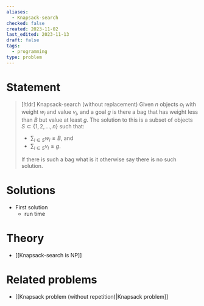 ```yaml
---
aliases:
  - Knapsack-search
checked: false
created: 2023-11-02
last_edited: 2023-11-13
draft: false
tags:
  - programming
type: problem
---
```

# Statement

> [!tldr] Knapsack-search (without replacement)
> Given $n$ objects $o_i$ with weight $w_i$ and value $v_i$, and a goal $g$ is there a bag that has weight less than $B$ but value at least $g$. The solution to this is a subset of objects $S \subset \{1, 2, \ldots, n\}$ such that:
>
> - $\sum_{i \in S} w_i \leq B$, and
> - $\sum_{i \in S} v_i \geq g$.
>
> If there is such a bag what is it otherwise say there is no such solution.

# Solutions

- First solution
	- run time

# Theory
 - [[Knapsack-search is NP]]

# Related problems

- [[Knapsack problem (without repetition)|Knapsack problem]]


